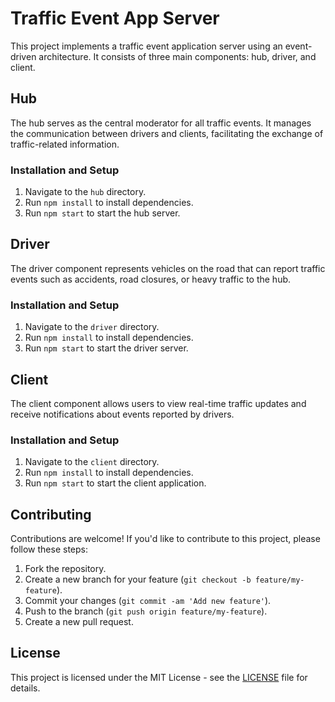 # Traffic Event App Server

This project implements a traffic event application server using an event-driven architecture. It consists of three main components: hub, driver, and client.

## Hub
The hub serves as the central moderator for all traffic events. It manages the communication between drivers and clients, facilitating the exchange of traffic-related information.

### Installation and Setup
1. Navigate to the `hub` directory.
2. Run `npm install` to install dependencies.
3. Run `npm start` to start the hub server.

## Driver
The driver component represents vehicles on the road that can report traffic events such as accidents, road closures, or heavy traffic to the hub.

### Installation and Setup
1. Navigate to the `driver` directory.
2. Run `npm install` to install dependencies.
3. Run `npm start` to start the driver server.

## Client
The client component allows users to view real-time traffic updates and receive notifications about events reported by drivers.

### Installation and Setup
1. Navigate to the `client` directory.
2. Run `npm install` to install dependencies.
3. Run `npm start` to start the client application.

## Contributing
Contributions are welcome! If you'd like to contribute to this project, please follow these steps:
1. Fork the repository.
2. Create a new branch for your feature (`git checkout -b feature/my-feature`).
3. Commit your changes (`git commit -am 'Add new feature'`).
4. Push to the branch (`git push origin feature/my-feature`).
5. Create a new pull request.

## License
This project is licensed under the MIT License - see the [LICENSE](LICENSE) file for details.
